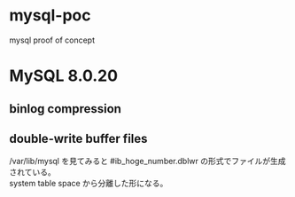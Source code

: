 # mysql-poc
mysql proof of concept

# MySQL 8.0.20

## binlog compression

## double-write buffer files

/var/lib/mysql を見てみると #ib_hoge_number.dblwr の形式でファイルが生成されている。  
system table space から分離した形になる。  

